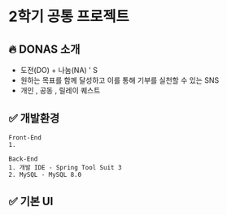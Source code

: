 2학기 공통 프로젝트
=================

## :fire: DONAS 소개
- 도전(DO) + 나눔(NA) ' S
- 원하는 목표를 함께 달성하고 이를 통해 기부를 실천할 수 있는 SNS
- 개인 , 공동 , 릴레이 퀘스트

## :white_check_mark: 개발환경
```
Front-End
1. 

Back-End
1. 개발 IDE - Spring Tool Suit 3
2. MySQL - MySQL 8.0
```

## :white_check_mark: 기본 UI

##

